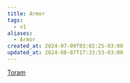 ```yaml
---
title: Armor
tags:
  - v1
aliases:
  - Armor
created_at: 2024-07-09T03:02:25-03:00
updated_at: 2024-08-07T17:33:53-03:00
---
```


[Toram](../../../../rascunhos/2024/07/26/Toram.md)